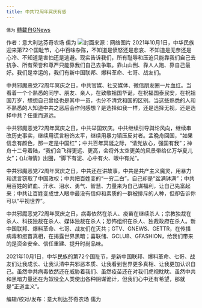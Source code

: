 ```yaml
---
title: 中共72周年冥庆有感
---
```

`儒为` [轉載自GNews](https://gnews.org/zh-hans/1566818/)

作者：意大利达芬奇农场 儒为
![](https://assets.gnews.org/wp-content/uploads/2021/10/72年国殇.jpeg)封面来源：网络图片
2021年10月1日，中华民族迎来第72个国耻节，心中百味杂陈，不知道是愤怒还是悲哀、不知道是无奈还是心冷、不知道是害怕还是逃避。现实告诉我们，所有耻辱和压迫只能靠我们自己去抗争、所有荣誉和尊严只能靠我们自己去争取。靠山山倒、靠人人跑、靠自己最好。我们是幸运的，我们有新中国联邦、爆料革命、七哥、战友们。

中共邪魔恶党72周年冥庆之日，中共官媒、社交媒体、微信朋友圈一片血红。当看着一个个熟悉的同学、朋友、亲人，在致敬祖国华诞，在祝福国泰民安，在祝祖国万岁，想想自己曾经也是其中一员，也分不清党和国的区别。当这些熟悉的人和不熟悉的人知道中共之恶后会作何感想？是选择如我一样，还是选择无视，还是选择中共？任重而道远。

中共邪魔恶党72周年冥庆之日，中共举国欢庆。中共继续引导舆论风向，继续串改历史事实，继续用谎言粉饰太平，继续用暴力镇压反对者。孟晚舟回国，“如果信念有颜色，那一定是中国红”；中共百年冥诞之际，“请党放心，强国有我”；神舟十二号着陆，“我们会飞得更远、更高，会将外太空更美的风景带给亿万华夏儿女”；《山海情》出圈，“脚下有泥、心中有火、眼中有光”。

中共邪魔恶党72周年冥庆之日，中共还在讲故事。中共是共产主义魔灵，用暴力和谎言窃取了中国政权；中共把百姓变的“一穷二白”，自己却是“盆满钵满”；中共用百姓的鲜血、汗水、泪水、勇气、智慧、力量来为自己谋福利，让自己先富起来；中共让百姓变成世人眼中最没有信仰和素质的一群被排斥的人种，但却告诉你可以“平视世界”。

中共邪魔恶党72周年冥庆之日，病毒依然在杀人、疫苗在继续杀人；宗教独裁在杀人、科技独裁在杀人、媒体独裁在杀人；恐怖组织在杀人、独裁政府在杀人。新中国联邦、爆料革命、七哥、战友们在灭共；GTV、GNEWS、GETTR，在传播病毒和疫苗真相，在揭露世界黑暗；喜联储、GCLUB、GFASHION，给我们带来的是资金安全、信任重建、提升时尚品味。

2021年10月1日，中华民族的第72个国耻节，是新中国联邦、爆料革命、七哥、战友们让我成长、让我认清中共邪恶本质、让我看到世界更多真相、让我更加认识自己。虽然中共病毒依然还在威胁着我们、虽然疫苗还在对我们虎视眈眈、虽然中共和黑暗力量还在为奴役全人类使出各种阴谋诡计，但我们心中还有希望，那就是“正道主义”。

编辑/校对/发布：意大利达芬奇农场 儒为
